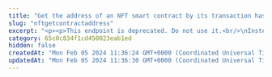 ```yaml
---
title: "Get the address of an NFT smart contract by its transaction hash"
slug: "nftgetcontractaddress"
excerpt: "<p><p>This endpoint is deprecated. Do not use it.<br/>\nInstead, use <a href=\"https://apidoc.tatum.io/tag/Blockchain-utils#operation/SCGetContractAddress\" target=\"_blank\">this API</a>.</b></p><br/>\n<p><b>1 credit per API call</b></p>\n<p>Get NFT contract address from deploy transaction.</p>\n<p>This API is supported for the following blockchains:</p>\n<ul>\n<li>Algorand</li>\n<li>BNB Smart Chain</li>\n<li>Celo</li>\n<li>Ethereum</li>\n<li>Flow</li>\n<li>Harmony</li>\n<li>Klaytn</li>\n<li>KuCoin Community Chain</li>\n<li>Polygon</li>\n<li>TRON</li>\n</ul>"
category: 65c0c834f1cd450023eab1ed
hidden: false
createdAt: "Mon Feb 05 2024 11:36:24 GMT+0000 (Coordinated Universal Time)"
updatedAt: "Mon Feb 05 2024 11:36:30 GMT+0000 (Coordinated Universal Time)"
---
```


